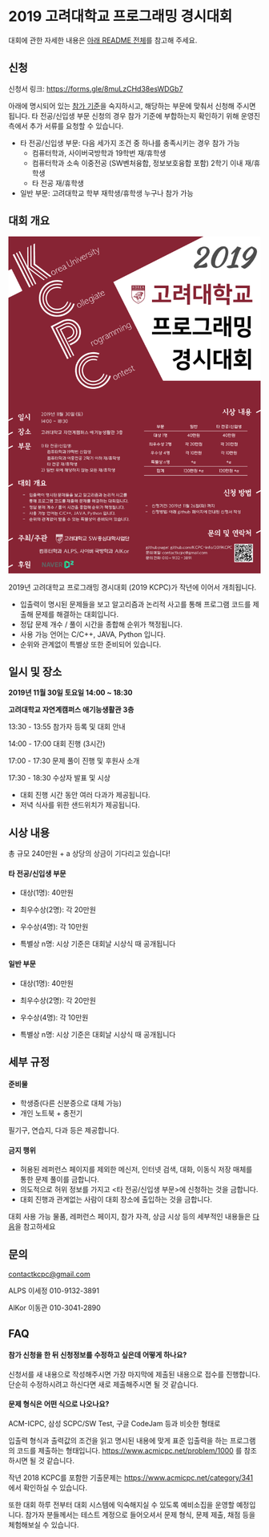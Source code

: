 # 2019 고려대학교 프로그래밍 경시대회

대회에 관한 자세한 내용은 <a href=https://github.com/KCPC-info/2019KCPC/blob/master/README.md#%EB%8C%80%ED%9A%8C-%EA%B0%9C%EC%9A%94>아래 README 전체</a>를 참고해 주세요.

## 신청

신청서 링크: https://forms.gle/8muLzCHd38esWDGb7

아래에 명시되어 있는  <a href=https://github.com/KCPC-info/2019KCPC/blob/master/rules.md>참가 기준</a>을 숙지하시고, 해당하는 부문에 맞춰서 신청해 주시면 됩니다. 타 전공/신입생 부문 신청의 경우 참가 기준에 부합하는지 확인하기 위해 운영진 측에서 추가 서류를 요청할 수 있습니다.

- 타 전공/신입생 부문: 다음 세가지 조건 중 하나를 충족시키는 경우 참가 가능
  - 컴퓨터학과, 사이버국방학과 19학번 재/휴학생
  - 컴퓨터학과 소속 이중전공 (SW벤처융합, 정보보호융합 포함) 2학기 이내 재/휴학생
  - 타 전공 재/휴학생
- 일반 부문: 고려대학교 학부 재학생/휴학생 누구나 참가 가능




## 대회 개요



<img src='./banner.png'>



2019년 고려대학교 프로그래밍 경시대회 (2019 KCPC)가 작년에 이어서 개최됩니다. 

- 입출력이 명시된 문제들을 보고 알고리즘과 논리적 사고를 통해 프로그램 코드를 제출해 문제를 해결하는 대회입니다.
- 정답 문제 개수 / 풀이 시간을 종합해 순위가 책정됩니다.
- 사용 가능 언어는 C/C++, JAVA, Python 입니다.
- 순위와 관계없이 특별상 또한 준비되어 있습니다.



## 일시 및 장소

**2019년 11월 30일 토요일 14:00 ~ 18:30**

**고려대학교 자연계캠퍼스 애기능생활관 3층**

13:30 - 13:55 참가자 등록 및 대회 안내

14:00 - 17:00 대회 진행 (3시간)

17:00 - 17:30 문제 풀이 진행 및 후원사 소개

17:30 - 18:30 수상자 발표 및 시상

- 대회 진행 시간 동안 여러 다과가 제공됩니다.
- 저녁 식사를 위한 샌드위치가 제공됩니다.




## 시상 내용

총 규모 240만원 + a 상당의 상금이 기다리고 있습니다!

#### 타 전공/신입생 부문

- 대상(1명): 40만원

- 최우수상(2명): 각 20만원

- 우수상(4명): 각 10만원

- 특별상 n명: 시상 기준은 대회날 시상식 때 공개됩니다

#### 일반 부문

- 대상(1명): 40만원

- 최우수상(2명): 각 20만원

- 우수상(4명): 각 10만원

- 특별상 n명: 시상 기준은 대회날 시상식 때 공개됩니다



## 세부 규정

#### 준비물

- 학생증(다른 신분증으로 대체 가능)
- 개인 노트북 + 충전기

필기구, 연습지, 다과 등은 제공합니다. 

#### 금지 행위

- 허용된 레퍼런스 페이지를 제외한 메신저, 인터넷 검색, 대화, 이동식 저장 매체를 통한 문제 풀이를 금합니다.
- 의도적으로 허위 정보를 가지고 <타 전공/신입생 부문>에 신청하는 것을 금합니다.
- 대회 진행과 관계없는 사람이 대회 장소에 출입하는 것을 금합니다.



대회 사용 가능 물품, 레퍼런스 페이지, 참가 자격, 상금 시상 등의 세부적인 내용들은 <a href=https://github.com/KCPC-info/2019KCPC/blob/master/rules.md>다음</a>을 참고하세요



## 문의

contactkcpc@gmail.com

ALPS 이세정 010-9132-3891

AlKor 이동관 010-3041-2890



## FAQ

#### 참가 신청을 한 뒤 신청정보를 수정하고 싶은데 어떻게 하나요?

신청서를 새 내용으로 작성해주시면 가장 마지막에 제출된 내용으로 접수를 진행합니다. 단순히 수정하시려고 하신다면 새로 제출해주시면 될 것 같습니다.



#### 문제 형식은 어떤 식으로 나오나요?

ACM-ICPC, 삼성 SCPC/SW Test, 구글 CodeJam 등과 비슷한 형태로 

입출력 형식과 출력값의 조건을 읽고 명시된 내용에 맞게 표준 입출력을 하는 프로그램의 코드를 제출하는 형태입니다. https://www.acmicpc.net/problem/1000 를 참조하시면 될 것 같습니다.

작년 2018 KCPC를 포함한 기출문제는 https://www.acmicpc.net/category/341 에서 확인하실 수 있습니다.



또한 대회 하루 전부터 대회 시스템에 익숙해지실 수 있도록 예비소집을 운영할 예정입니다. 참가자 분들께서는 테스트 계정으로 들어오셔서 문제 형식, 문제 제출, 채점 등을 체험해보실 수 있습니다.
